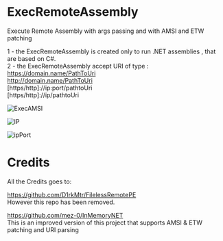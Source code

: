 # ExecRemoteAssembly
Execute Remote Assembly with args passing and with AMSI and ETW patching  

1 - the ExecRemoteAssembly is created only to run .NET assemblies , that are based on C#.  
2 - the ExecRemoteAssembly accept URI of type :    
https://domain.name/PathToUri  
http://domain.name/PathToUri  
[https/http]://ip:port/pathtoUri  
[https/http]://ip/pathtoUri   

![ExecAMSI](https://user-images.githubusercontent.com/110354855/190879568-2f8587a6-59f8-4d4f-8954-cbeea472c5e2.png)

![IP](https://user-images.githubusercontent.com/110354855/198319100-a1235ba4-e761-4805-b169-4a880e39faa5.png)

![ipPort](https://user-images.githubusercontent.com/110354855/198319234-132c214a-2863-4a7e-9906-a7409d11b3d9.png)


# Credits
All the Credits goes to:  

https://github.com/D1rkMtr/FilelessRemotePE   
However this repo has been removed.

https://github.com/mez-0/InMemoryNET  
This is an improved version of this project that supports AMSI & ETW patching and URI parsing
